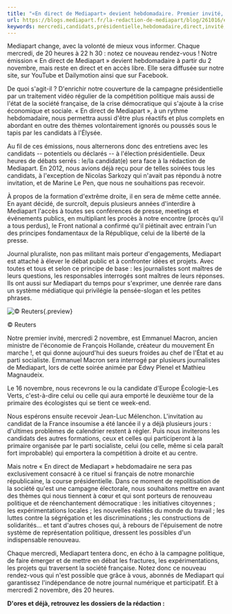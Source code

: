 ```yaml
---
title: "«En direct de Mediapart» devient hebdomadaire. Premier invité, Emmanuel Macron"
url: https://blogs.mediapart.fr/la-redaction-de-mediapart/blog/261016/en-direct-de-mediapart-devient-hebdomadaire-premier-invite-emmanuel-macron?utm_source=twitter&utm_medium=social&utm_campaign=Sharing&xtor=CS3-67
keywords: mercredi,candidats,présidentielle,hebdomadaire,direct,invité,déjà,société,novembre,politique,devient,emmanuel,mediapart,macron
---
```

Mediapart change, avec la volonté de mieux vous informer. Chaque mercredi, de 20 heures à 22 h 30 : notez ce nouveau rendez-vous ! Notre émission « En direct de Mediapart » devient hebdomadaire à partir du 2 novembre, mais reste en direct et en accès libre. Elle sera diffusée sur notre site, sur YouTube et Dailymotion ainsi que sur Facebook.

De quoi s'agit-il ? D'enrichir notre couverture de la campagne présidentielle par un traitement vidéo régulier de la compétition politique mais aussi de l'état de la société française, de la crise démocratique qui s'ajoute à la crise économique et sociale. « En direct de Mediapart », à un rythme hebdomadaire, nous permettra aussi d'être plus réactifs et plus complets en abordant en outre des thèmes volontairement ignorés ou poussés sous le tapis par les candidats à l'Élysée.

Au fil de ces émissions, nous alternerons donc des entretiens avec les candidats -- potentiels ou déclarés -- à l'élection présidentielle. Deux heures de débats serrés : le/la candidat(e) sera face à la rédaction de Mediapart. En 2012, nous avions déjà reçu pour de telles soirées tous les candidats, à l'exception de Nicolas Sarkozy qui n'avait pas répondu à notre invitation, et de Marine Le Pen, que nous ne souhaitions pas recevoir.

À propos de la formation d'extrême droite, il en sera de même cette année. En ayant décidé, de surcroît, depuis plusieurs années d'interdire à Mediapart l'accès à toutes ses conférences de presse, meetings et événements publics, en multipliant les procès à notre encontre (procès qu'il a tous perdus), le Front national a confirmé qu'il piétinait avec entrain l'un des principes fondamentaux de la République, celui de la liberté de la presse.

Journal pluraliste, non pas militant mais porteur d'engagements, Mediapart est attaché à élever le débat public et à confronter idées et projets. Avec toutes et tous et selon ce principe de base : les journalistes sont maîtres de leurs questions, les responsables interrogés sont maîtres de leurs réponses. Ils ont aussi sur Mediapart du temps pour s'exprimer, une denrée rare dans un système médiatique qui privilégie la pensée-slogan et les petites phrases.

![ © Reuters](https://static.mediapart.fr/etmagine/default/files/2016/10/26/1.jpg?width=390&height=260&width_format=pixel&height_format=pixel " © Reuters"){.preview}

© Reuters

Notre premier invité, mercredi 2 novembre, est Emmanuel Macron, ancien ministre de l'économie de François Hollande, créateur du mouvement En marche !, et qui donne aujourd'hui des sueurs froides au chef de l'État et au parti socialiste. Emmanuel Macron sera interrogé par plusieurs journalistes de Mediapart, lors de cette soirée animée par Edwy Plenel et Mathieu Magnaudeix.

Le 16 novembre, nous recevrons le ou la candidate d'Europe Écologie-Les Verts, c'est-à-dire celui ou celle qui aura emporté le deuxième tour de la primaire des écologistes qui se tient ce week-end.

Nous espérons ensuite recevoir Jean-Luc Mélenchon. L'invitation au candidat de la France insoumise a été lancée il y a déjà plusieurs jours : d'ultimes problèmes de calendrier restent à régler. Puis nous inviterons les candidats des autres formations, ceux et celles qui participeront à la primaire organisée par le parti socialiste, celui (ou celle, même si cela paraît fort improbable) qui emportera la compétition à droite et au centre.

Mais notre « En direct de Mediapart » hebdomadaire ne sera pas exclusivement consacré à ce rituel si français de notre monarchie républicaine, la course présidentielle. Dans ce moment de repolitisation de la société qu'est une campagne électorale, nous souhaitons mettre en avant des thèmes qui nous tiennent à cœur et qui sont porteurs de renouveau politique et de réenchantement démocratique : les initiatives citoyennes ; les expérimentations locales ; les nouvelles réalités du monde du travail ; les luttes contre la ségrégation et les discriminations ; les constructions de solidarités... et tant d'autres choses qui, à rebours de l'épuisement de notre système de représentation politique, dressent les possibles d'un indispensable renouveau.

Chaque mercredi, Mediapart tentera donc, en écho à la campagne politique, de faire émerger et de mettre en débat les fractures, les expérimentations, les projets qui traversent la société française. Notez donc ce nouveau rendez-vous qui n'est possible que grâce à vous, abonnés de Mediapart qui garantissez l'indépendance de notre journal numérique et participatif. Et à mercredi 2 novembre, dès 20 heures.

**D\'ores et déjà, retrouvez les dossiers de la rédaction :**
